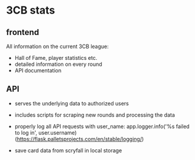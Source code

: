# 3CB stats


## frontend
All information on the current 3CB league:
* Hall of Fame, player statistics etc.
* detailed information on every round
* API documentation


## API
* serves the underlying data to authorized users
* includes scripts for scraping new rounds and processing the data



* properly log all API requests with user_name:
    app.logger.info('%s failed to log in', user.username)
    (https://flask.palletsprojects.com/en/stable/logging/)
* save card data from scryfall in local storage
